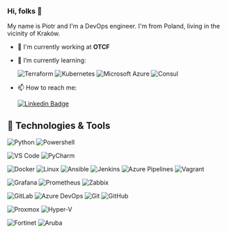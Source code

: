 ### Hi, folks 👋

My name is Piotr and I'm a DevOps engineer. I'm from Poland, living in the vicinity of Kraków.

- 🏢 I'm currently working at **OTCF**
- 🌱 I’m currently learning:

    ![Terraform](https://img.shields.io/badge/Learning-Terraform-623ce4?style=flat-square&logo=terraform&logoColor=white)
    ![Kubernetes](https://img.shields.io/badge/Learning-Kubernetes-007ACC?style=flat-square&logo=kubernetes&logoColor=white)
    ![Microsoft Azure](https://img.shields.io/badge/Learning-Microsoft%20Azure-232F7E?style=flat-square&logo=microsoft-azure)
    ![Consul](https://img.shields.io/badge/Learning-Consul-DC143C?style=flat-square&logo=consul)

- 📫 How to reach me: 

    [![Linkedin Badge](https://img.shields.io/badge/-Piotr-blue?style=plastic&logo=Linkedin&logoColor=white&link=https://www.linkedin.com/in/kmiecik-piotr-62920b125//)](https://www.linkedin.com/in/kmiecik-piotr-62920b125//)
    
## 🔧 Technologies & Tools

![Python](https://img.shields.io/badge/-Python-3776AB?style=flat-square&logo=python&logoColor=ffffff)
![Powershell](https://img.shields.io/badge/-Powershell-5391FE?style=flat-square&logo=PowerShell&logoColor=white)

![VS Code](https://img.shields.io/badge/VS%20Code-007ACC?style=flat-square&logo=visual-studio-code)
![PyCharm](https://img.shields.io/badge/PyCharm-black?style=flat-square&logo=pycharm)

![Docker](https://img.shields.io/badge/Docker-007ACC?style=flat-square&logo=docker)
![Linux](https://img.shields.io/badge/Linux-black?style=flat-square&logo=linux)
![Ansible](https://img.shields.io/badge/Ansible-DC143C?style=flat-square&logo=ansible)
![Jenkins](https://img.shields.io/badge/Jenkins-FFFFFF?style=flat-square&logo=Jenkins)
![Azure Pipelines](https://img.shields.io/badge/Azure%20Pipelines-007ACC?style=flat-square&logo=azurepipelines)
![Vagrant](https://img.shields.io/badge/Vagrant-007ACC?style=flat-square&logo=vagrant)

![Grafana](https://img.shields.io/badge/Grafana-FFFFFF?style=flat-square&logo=grafana)
![Prometheus](https://img.shields.io/badge/Prometheus-FF8C00?style=flat-square&logo=Prometheus)
![Zabbix](https://img.shields.io/badge/Zabbix-DC143C?style=flat-square)

![GitLab](https://img.shields.io/badge/GitLab-FCA121?style=flat-square&logo=gitlab)
![Azure DevOps](https://img.shields.io/badge/Azure%20DevOps-007ACC?style=flat-square&logo=azuredevops)
![Git](https://img.shields.io/badge/-Git-black?style=flat-square&logo=git)
![GitHub](https://img.shields.io/badge/GitHub-181717?style=flat-square&logo=github)

![Proxmox](https://img.shields.io/badge/Proxmox-FCA121?style=flat-square&logo=proxmox)
![Hyper-V](https://img.shields.io/badge/Hyper-007ACC?style=flat-square&logo=microsoft)

![Fortinet](https://img.shields.io/badge/Fortinet-black?style=flat-square&logo=fortinet)
![Aruba](https://img.shields.io/badge/Aruba-FCA121?style=flat-square&logo=HP)
